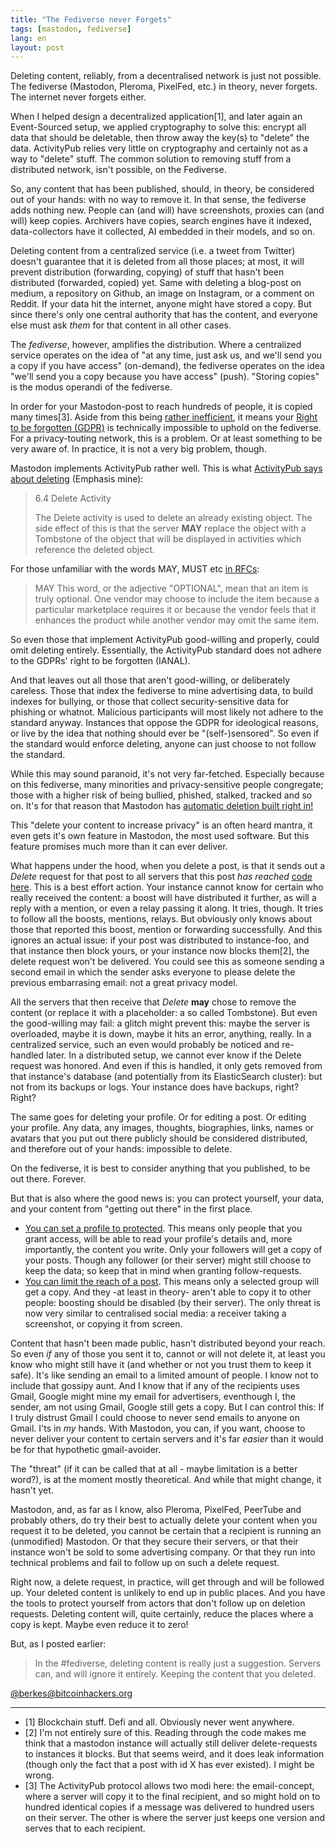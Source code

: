 ```yaml
---
title: "The Fediverse never Forgets"
tags: [mastodon, fediverse]
lang: en
layout: post
---
```


Deleting content, reliably, from a decentralised network is just not possible.
The fediverse (Mastodon, Pleroma, PixelFed, etc.) in theory, never forgets. The
internet never forgets either. 

When I helped design a decentralized application[1], and later again an
Event-Sourced setup, we applied cryptography to solve this: encrypt all data that
should be deletable, then throw away the key(s) to "delete" the data.
ActivityPub relies very little on cryptography and certainly not as a way to
"delete" stuff. The common solution to removing stuff from a distributed network,
isn't possible, on the Fediverse.

So, any content that has been published, should, in theory, be considered out
of your hands: with no way to remove it. In that sense, the fediverse adds
nothing new. People can (and will) have screenshots, proxies can (and will) keep copies.
Archivers have copies, search engines have it indexed, data-collectors have it
collected, AI embedded in their models, and so on.

Deleting content from a centralized service (i.e. a tweet from Twitter) doesn't
guarantee that it is deleted from all those places; at most, it will prevent
distribution (forwarding, copying) of stuff that hasn't been distributed
(forwarded, copied) yet. Same with deleting a blog-post on medium, a repository
on Github, an image on Instagram, or a comment on Reddit. If your data hit the
internet, anyone might have stored a copy. But since there's only one central
authority that has the content, and everyone else must ask *them* for that
content in all other cases.

The *fediverse*, however, amplifies the distribution. Where a centralized
service operates on the idea of "at any time, just ask us, and we'll send you a
copy if you have access" (on-demand), the fediverse operates on the idea "we'll
send you a copy because you have access" (push). "Storing copies" is the modus
operandi of the fediverse.

In order for your Mastodon-post to reach hundreds of people, it is copied many
times[3]. Aside from this being [rather
inefficient](https://berk.es/https://berk.es/2022/11/08/fediverse-inefficiencies/),
it means your [Right to be forgotten
(GDPR)](https://gdpr.eu/right-to-be-forgotten/) is technically impossible to
uphold on the fediverse. For a privacy-touting network, this is a problem. Or
at least something to be very aware of. In practice, it is not a very big
problem, though.

Mastodon implements ActivityPub rather well. This is what [ActivityPub says
about deleting](https://www.w3.org/TR/activitypub/#delete-activity-outbox)
(Emphasis mine):

> 6.4 Delete Activity
> 
> The Delete activity is used to delete an already existing object. The side
> effect of this is that the server **MAY** replace the object with a Tombstone of
> the object that will be displayed in activities which reference the deleted
> object. 

For those unfamiliar with the words MAY, MUST etc [in RFCs](https://www.rfc-editor.org/rfc/rfc2119): 

> MAY This word, or the adjective "OPTIONAL", mean that an item is truly
> optional.  One vendor may choose to include the item because a particular
> marketplace requires it or because the vendor feels that it enhances the
> product while another vendor may omit the same item.

So even those that implement ActivityPub good-willing and properly, could omit
deleting entirely. Essentially, the ActivityPub standard does not adhere to the
GDPRs' right to be forgotten (IANAL).

And that leaves out all those that aren't good-willing, or deliberately
careless. Those that index the fediverse to mine advertising data, to build
indexes for bullying, or those that collect security-sensitive data for
phishing or whatnot. Malicious participants will most likely not adhere to the
standard anyway. Instances that oppose the GDPR for ideological reasons, or
live by the idea that nothing should ever be "(self-)sensored". So even if the
standard would enforce deleting, anyone can just choose to not follow the
standard.

While this may sound paranoid, it's not very far-fetched. Especially because on
this fediverse, many minorities and privacy-sensitive people congregate; those
with a higher risk of being bullied, phished, stalked, tracked and so on. It's
for that reason that Mastodon has [automatic deletion built right
in!](https://www.bentasker.co.uk/posts/blog/opinion/arguments-for-and-against-auto-deleting-mastodon-toots.html)

This "delete your content to increase privacy" is an often heard mantra, it
even gets it's own feature in Mastodon, the most used software. But this feature
promises much more than it can ever deliver.

What happens under the hood, when you delete a post, is that it sends out a
*Delete* request for that post to all servers that this post *has reached*
[code
here](https://github.com/mastodon/mastodon/blob/main/app/lib/status_reach_finder.rb).
This is a best effort action. Your instance cannot know for certain who really
received the content: a boost will have distributed it further, as will a reply
with a mention, or even a relay passing it along. It tries, though. It tries to
follow all the boosts, mentions, relays. But obviously only knows about those
that reported this boost, mention or forwarding successfully. And this ignores
an actual issue: if your post was distributed to instance-foo, and that
instance then block yours, or your instance now blocks them[2], the delete
request won't be delivered. You could see this as someone sending a second
email in which the sender asks everyone to please delete the previous
embarrasing email: not a great privacy model.

All the servers that then receive that *Delete* **may** chose to remove the
content (or replace it with a placeholder: a so called Tombstone). But even the
good-willing may fail: a glitch might prevent this: maybe the server is
overloaded, maybe it is down, maybe it hits an error, anything, really. In a
centralized service, such an even would probably be noticed and re-handled
later. In a distributed setup, we cannot ever know if the Delete request was
honored. And even if this is handled, it only gets removed from that instance's
database (and potentially from its ElasticSearch cluster): but not from its
backups or logs. Your instance does have backups, right? Right?

The same goes for deleting your profile. Or for editing a post. Or editing your
profile. Any data, any images, thoughts, biographies, links, names or avatars
that you put out there publicly should be considered distributed, and therefore
out of your hands: impossible to delete.

On the fediverse, it is best to consider anything that you published, to be
out there. Forever.

But that is also where the good news is: you can protect yourself, your data,
and your content from "getting out there" in the first place.

* [You can set a profile to protected](https://allthings.how/how-to-lock-your-mastodon-account/). This means only people that you
  grant access, will be able to read your profile's details and, more
  importantly, the content you write. Only your followers will get a copy of
  your posts. Though any follower (or their server) might still choose to keep
  the data; so keep that in mind when granting follow-requests.
* [You can limit the reach of a post](https://docs.joinmastodon.org/user/posting/#privacy). This means only a selected group
  will get a copy. And they -at least in theory- aren't able to copy it to
  other people: boosting should be disabled (by their server). The only threat
  is now very similar to centralised social media: a receiver taking a screenshot,
  or copying it from screen.

Content that hasn't been made public, hasn't distributed beyond your reach. So
even *if* any of those you sent it to, cannot or will not delete it, at least
you know who might still have it (and whether or not you trust them to keep it
safe). It's like sending an email to a limited amount of people. I know not to
include that gossipy aunt. And I know that if any of the recipients uses Gmail,
Google might mine my email for advertisers, eventhough I, the sender, am not
using Gmail, Google still gets a copy. But I can control this: If I truly
distrust Gmail I could choose to never send emails to anyone on Gmail. I'ts in
*my* hands. With Mastodon, you can, if you want, choose to never deliver your
content to certain servers and it's far *easier* than it would be for that
hypothetic gmail-avoider.

The "threat" (if it can be called that at all - maybe limitation is a better
word?), is at the moment mostly theoretical. And while that might change, it
hasn't yet. 

Mastodon, and, as far as I know, also Pleroma, PixelFed, PeerTube and
probably others, do try their best to actually delete your content when you
request it to be deleted, you cannot be certain that a recipient is running an
(unmodified) Mastodon. Or that they secure their servers, or that their
instance won't be sold to some advertising company. Or that they run into technical
problems and fail to follow up on such a delete request.

Right now, a delete request, in practice, will get through and will be
followed up. Your deleted content is unlikely to end up in public places. And
you have the tools to protect yourself from actors that don't follow up on
deletion requests. Deleting content will, quite certainly, reduce the places
where a copy is kept. Maybe even reduce it to zero!

But, as I posted earlier:

> In the #fediverse, deleting content is really just a suggestion. Servers can,
> and will ignore it entirely. Keeping the content that you deleted.

[@berkes@bitcoinhackers.org](https://bitcoinhackers.org/@berkes/109556281027022788)

---

* [1] Blockchain stuff. Defi and all. Obviously never went anywhere.
* [2] I'm not entirely sure of this. Reading through the code makes me think
  that a mastodon instance will actually still deliver delete-requests to
  instances it blocks. But that seems weird, and it does leak information (though
  only the fact that a post with id X has ever existed). I might be wrong.
* [3] The ActivityPub protocol allows two modi here: the email-concept, where a
  server will copy it to the final recipient, and so might hold on to hundred
  identical copies if a message was delivered to hundred users on their server.
  The other is where the server just keeps one version and serves that to each
  recipient.
